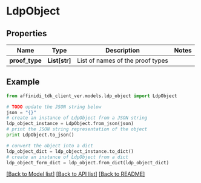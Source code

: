 # LdpObject

## Properties

| Name           | Type          | Description                      | Notes |
| -------------- | ------------- | -------------------------------- | ----- |
| **proof_type** | **List[str]** | List of names of the proof types |

## Example

```python
from affinidi_tdk_client_ver.models.ldp_object import LdpObject

# TODO update the JSON string below
json = "{}"
# create an instance of LdpObject from a JSON string
ldp_object_instance = LdpObject.from_json(json)
# print the JSON string representation of the object
print LdpObject.to_json()

# convert the object into a dict
ldp_object_dict = ldp_object_instance.to_dict()
# create an instance of LdpObject from a dict
ldp_object_form_dict = ldp_object.from_dict(ldp_object_dict)
```

[[Back to Model list]](../README.md#documentation-for-models) [[Back to API list]](../README.md#documentation-for-api-endpoints) [[Back to README]](../README.md)
